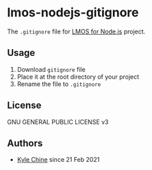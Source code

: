 # lmos-nodejs-gitignore

The `.gitignore` file for [LMOS for Node.js](https://nodejs.lmos.leismore.org) project.

## Usage

1. Download `gitignore` file
2. Place it at the root directory of your project
3. Rename the file to `.gitignore`

## License

GNU GENERAL PUBLIC LICENSE v3

## Authors

* [Kyle Chine](https://kyle-chine.leismore.co) since 21 Feb 2021
